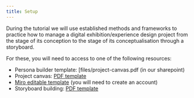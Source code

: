 ```yaml
---
title: Setup
---
```


During the tutorial we will use established methods and frameworks to practice how to manage a digital exhibition/experience design project from the stage of its conception to the stage of its conceptualisation through a storyboard. 

For these, you will need to access to one of the following resources: 

- Persona builder template: [files/project-canvas.pdf (in our sharepoint) 
- Project canvas: [PDF template]()
- [Miro editable template](https://miro.com/templates/project-canvas-2/) (you will need to create an account) 
- Storyboard building: [PDF template](https://museumsvictoria.com.au/media/6716/making-history-storyboard-tempate.pdf)

 


